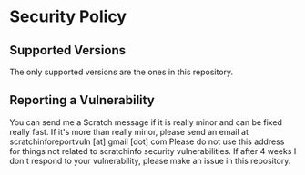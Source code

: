 # Security Policy

## Supported Versions
The only supported versions are the ones in this repository.

## Reporting a Vulnerability
You can send me a Scratch message if it is really minor and can be fixed really fast.
If it's more than really minor, please send an email at scratchinforeportvuln [at] gmail [dot] com
Please do not use this address for things not related to scratchinfo security vulnerabilities.
If after 4 weeks I don't respond to your vulnerability, please make an issue in this repository.
